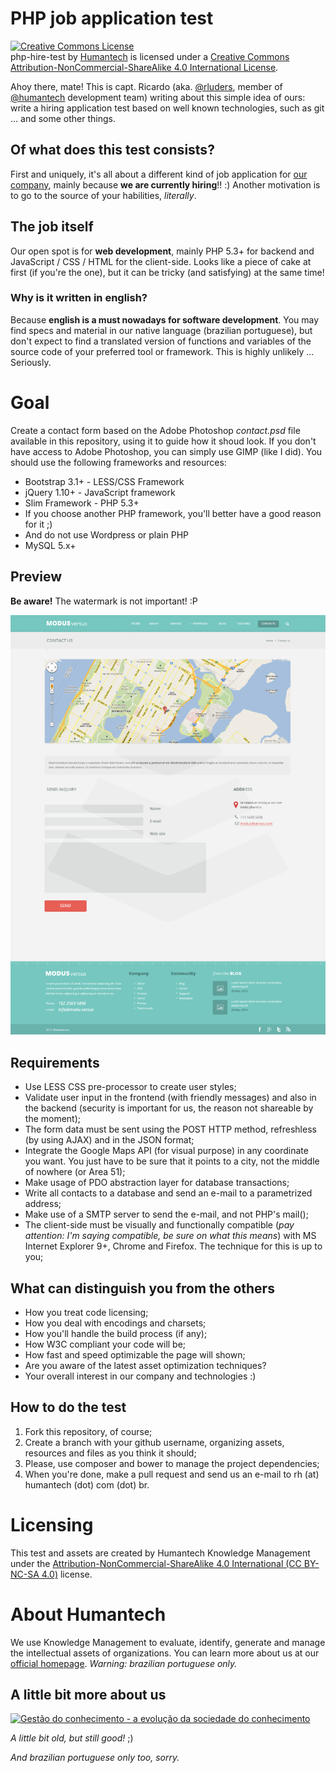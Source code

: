 # PHP job application test
<a rel="license" href="http://creativecommons.org/licenses/by-nc-sa/4.0/"><img alt="Creative Commons License" style="border-width:0" src="http://i.creativecommons.org/l/by-nc-sa/4.0/88x31.png" /></a><br /><span xmlns:dct="http://purl.org/dc/terms/" property="dct:title">php-hire-test</span> by <a xmlns:cc="http://creativecommons.org/ns#" href="https://github.com/humantech/php-hire-test" property="cc:attributionName" rel="cc:attributionURL">Humantech</a> is licensed under a <a rel="license" href="http://creativecommons.org/licenses/by-nc-sa/4.0/">Creative Commons Attribution-NonCommercial-ShareAlike 4.0 International License</a>.

Ahoy there, mate! This is capt. Ricardo (aka. [@rluders](https://github.com/rluders), member of [@humantech](https://github.com/orgs/humantech/members) development team) writing about this simple idea of ours: write a hiring application test based on well known technologies, such as git ... and some other things.

## Of what does this test consists?
First and uniquely, it's all about a different kind of job application for [our company](http://www.humantech.com.br/), mainly because **we are currently hiring**!! :) Another motivation is to go to the source of your habilities, _literally_.

## The job itself
Our open spot is for **web development**, mainly PHP 5.3+ for backend and JavaScript / CSS / HTML for the client-side. Looks like a piece of cake at first (if you're the one), but it can be tricky (and satisfying) at the same time!

### Why is it written in english?
Because **english is a must nowadays for software development**. You may find specs and material in our native language (brazilian portuguese), but don't expect to find a translated version of functions and variables of the source code of your preferred tool or framework. This is highly unlikely ... Seriously.

# Goal
Create a contact form based on the Adobe Photoshop _contact.psd_ file available in this repository, using it to guide how it shoud look. If you don't have access to Adobe Photoshop, you can simply use GIMP (like I did). You should use the following frameworks and resources:

* Bootstrap 3.1+ - LESS/CSS Framework
* jQuery 1.10+ - JavaScript framework
* Slim Framework - PHP 5.3+
 * If you choose another PHP framework, you'll better have a good reason for it ;)
  * And do not use Wordpress or plain PHP
* MySQL 5.x+

## Preview
**Be aware!** The watermark is not important! :P

![alt text](https://github.com/humantech/php-hire-test/raw/master/resources/preview.png "Contacts preview")

## Requirements
* Use LESS CSS pre-processor to create user styles;
* Validate user input in the frontend (with friendly messages) and also in the backend (security is important for us, the reason not shareable by the moment);
* The form data must be sent using the POST HTTP method, refreshless (by using AJAX) and in the JSON format;
* Integrate the Google Maps API (for visual purpose) in any coordinate you want. You just have to be sure that it points to a city, not the middle of nowhere (or Area 51);
* Make usage of PDO abstraction layer for database transactions;
* Write all contacts to a database and send an e-mail to a parametrized address;
* Make use of a SMTP server to send the e-mail, and not PHP's mail();
* The client-side must be visually and functionally compatible (_pay attention: I'm saying compatible, be sure on what this means_) with MS Internet Explorer 9+, Chrome and Firefox. The technique for this is up to you;

## What can distinguish you from the others
* How you treat code licensing;
* How you deal with encodings and charsets;
* How you'll handle the build process (if any);
* How W3C compliant your code will be;
* How fast and speed optimizable the page will shown;
* Are you aware of the latest asset optimization techniques?
* Your overall interest in our company and technologies :)

## How to do the test
1. Fork this repository, of course;
2. Create a branch with your github username, organizing assets, resources and files as you think it should;
3. Please, use composer and bower to manage the project dependencies;
4. When you're done, make a pull request and send us an e-mail to rh (at) humantech (dot) com (dot) br.

# Licensing
This test and assets are created by Humantech Knowledge Management under the [
Attribution-NonCommercial-ShareAlike 4.0 International (CC BY-NC-SA 4.0)](http://creativecommons.org/licenses/by-nc-sa/4.0/legalcode) license.

# About Humantech
We use Knowledge Management to evaluate, identify, generate and manage the intellectual assets of organizations. You can learn more about us at our [official homepage](http://www.humantech.com.br/). _Warning: brazilian portuguese only._

## A little bit more about us

[![Gestão do conhecimento - a evolução da sociedade do conhecimento ](http://img.youtube.com/vi/ZNEqk_u3twY/0.jpg)](http://www.youtube.com/watch?v=ZNEqk_u3twY)

_A little bit old, but still good!_ ;)

_And brazilian portuguese only too, sorry._
